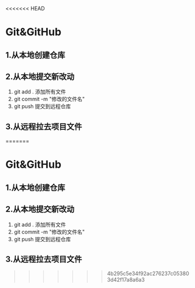 <<<<<<< HEAD
# Git&GitHub

## 1.从本地创建仓库





## 2.从本地提交新改动

1. git add . 添加所有文件
2. git commit -m "修改的文件名"
3. git push 提交到远程仓库





## 3.从远程拉去项目文件



=======
# Git&GitHub

## 1.从本地创建仓库





## 2.从本地提交新改动

1. git add . 添加所有文件
2. git commit -m "修改的文件名"
3. git push 提交到远程仓库





## 3.从远程拉去项目文件

>>>>>>> 4b295c5e34f92ac276237c053803d42f17a8a6a3
